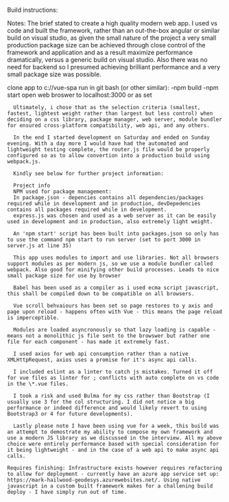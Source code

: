Build instructions:

Notes:
      The brief stated to create a high quality modern web app. I used vs code and built the framework, rather than an out-the-box angular or similar build on visual studio, as given the small nature of the project a very small production package size can be achieved through close control of the framework and application and as a result maximize performance dramatically, versus a generic build on visual studio. Also there was no need for backend so I presumed achieving brilliant performance and a very small package size was possible.

   clone app to c://vue-spa
   run in git bash (or other similar):
     -npm build
      -npm start
      open web broswer to localhost:3000 or as set

      Ultimately, i chose that as the selection criteria (smallest, fastest, lightest weight rather than largest but less control) when deciding on a css library, package manager, web server, module bundler for ensured cross-platform compatibility, web api, and any others.

      In the end I started development on Saturday and ended on Sunday evening. With a day more I would have had the automated and lightweight testing complete, the router.js file would be properly configured so as to allow convertion into a production build using webpack.js.

      Kindly see below for further project information:

      Project info
      NPM used for package management:
      In package.json - depencies contains all dependencies/packages required while in development and in production, devDepedencies contains all packages required while in development.
      express.js was chosen and used as a web server as it can be easily used in development and in production, also extremely light weight.

      An 'npm start' script has been built into packages.json so only has to use the command npm start to run server (set to port 3000 in server.js at line 35)

      This app uses modules to import and use libraries. Not all browsers support modules as per modern js, so we use a module bundler called webpack. Also good for minifying other build processes. Leads to nice small package size for use by browser

      Babel has been used as a compiler as i used ecma script javascript, this shall be compiled down to be compatible on all browsers.

      Vue scroll behvaiours has been set so page restores to y axis and page upon reload - happens often with Vue - this means the page reload is imperceptible.

      Modules are loaded asyncronously so that lazy loading is capable - means not a monolithic js file sent to the browswer but rather one file for each component - has made it extremely fast.

      I used axios for web api consumption rather than a native XMLHttpRequest, axios uses a promise for it's async api calls.

      I included eslint as a linter to catch js mistakes. Turned it off for vue files as linter for ; conflicts with auto complete on vs code in the \*.vue files.

      I took a risk and used Bulma for my css rather than Bootstrap (I usually use 3 for the col structuring. I did not notice a big performance or indeed difference and would likely revert to using Bootstrap3 or 4 for future developments).

      Lastly please note I have been using vue for a week, this build was an attempt to demostrate my ability to compose my own framework and use a modern JS library as we discussed in the interview. All my above choice were entirely performance based with special consideration for it being lightweight - and in the case of a web api to make async api calls.

    Requires finishing: Infrastructure exists however requires refactoring to allow for deployment - currently have an azure app service set up: https://mark-hailwood-geodesys.azurewebsites.net/. Using native javascript in a custom built framework makes for a challening build deploy - I have simply run out of time.

